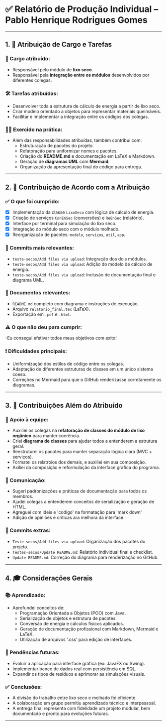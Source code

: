 
# ✅ Relatório de Produção Individual – Pablo Henrique Rodrigues Gomes

---

## 1. 📌 Atribuição de Cargo e Tarefas

### 🧾 Cargo atribuído:
- Responsável pelo módulo de **lixo seco**.
- Responsável pela **integração entre os módulos** desenvolvidos por diferentes colegas.

### 🛠️ Tarefas atribuídas:
- Desenvolver toda a estrutura de cálculo de energia a partir de lixo seco.
- Criar modelo orientado a objetos para representar materiais queimáveis.
- Facilitar e implementar a integração entre os códigos dos colegas.

### 👨‍💻 Exercido na prática:
- Além das responsabilidades atribuídas, também contribuí com:
  - Estruturação de pacotes do projeto.
  - Refatoração para uniformizar nomes e pacotes.
  - Criação do **README.md** e documentação em LaTeX e Markdown.
  - Geração de **diagramas UML** com **Mermaid**.
  - Organização da apresentação final do código para entrega.

---

## 2. 📂 Contribuição de Acordo com a Atribuição

### ✅ O que foi cumprido:
- [x] Implementação da classe `LixoSeco` com lógica de cálculo de energia.
- [x] Criação de serviços `ConEnSec` (conversões) e `ReEnSec` (relatório).
- [x] Interface por terminal para simulação do lixo seco.
- [x] Integração do módulo seco com o módulo molhado.
- [x] Reorganização de pacotes: `modelo`, `serviços`, `util`, `app`.

### 📌 Commits mais relevantes:
- `teste-secos/Add files via upload`: Integração dos dois módulos.
- `teste-secos/Add files via upload`: Adição do modelo de cálculo de energia.
- `teste-secos/Add files via upload`: Inclusão de documentação final e diagrama UML.

### 📎 Documentos relevantes:
- `README.md` completo com diagrama e instruções de execução.
- Arquivo `relatorio_final.tex` (LaTeX).
- Exportação em `.pdf` e `.html`.

### ⚠️ O que não deu para cumprir:
-Eu consegui efetivar todos meus objetivos com exito!

### ❗ Dificuldades principais:
- Uniformização dos estilos de código entre os colegas.
- Adaptação de diferentes estruturas de classes em um único sistema coeso.
- Correções no Mermaid para que o GitHub renderizasse corretamente os diagramas.

---

## 3. 🚀 Contribuições Além do Atribuído

### 🤝 Apoio à equipe:
- Auxiliei os colegas na **refatoração de classes do módulo de lixo orgânico** para manter coerência.
- Criei **diagrama de classes** para ajudar todos a entenderem a estrutura geral.
- Reestruturei os pacotes para manter separação lógica clara (MVC + serviços).
- Formatei os relatroios dos demais, e auxiliei em sua composição.
- Axiliei da composição e reformulação da interface grafica do programa.

### 💬 Comunicação:
- Sugeri padronizações e práticas de documentação para todos os membros.
- Ajudei colegas a entenderem conceitos de serialização e geração de HTML.
- Agreguei com ideis e 'codigo' na formatação para 'mark down'
- Adição de opiniões e criticas ara melhora da interface.

### 📌 Commits extras:
- `Teste-secos/Add files via upload`: Organização dos pacotes do projeto.
- `Testes-secos/Update README.md`: Relatório individual final e checklist.
- `Update README.md`: Correção do diagrama para renderização no GitHub.

---

## 4. 🎓 Considerações Gerais

### 📚 Aprendizado:
- Aprofundei conceitos de:
  - Programação Orientada a Objetos (POO) com Java.
  - Serialização de objetos e estrutura de pacotes.
  - Conversão de energia e cálculos físicos aplicados.
  - Geração de documentação profissional com Markdown, Mermaid e LaTeX.
  - Utilização de arquivos '.css' para edição de interfaces.

### 🧩 Pendências futuras:
- Evoluir a aplicação para interface gráfica (ex: JavaFX ou Swing).
- Implementar banco de dados real com persistência em SQL.
- Expandir os tipos de resíduos e aprimorar as simulações visuais.

### ✅ Conclusões:
- A divisão do trabalho entre lixo seco e molhado foi eficiente.
- A colaboração em grupo permitiu aprendizado técnico e interpessoal.
- A entrega final representa com fidelidade um projeto modular, bem documentado e pronto para evoluções futuras.

---
